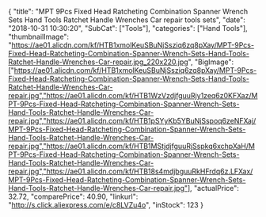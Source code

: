 {
	"title": "MPT 9Pcs Fixed Head Ratcheting Combination Spanner Wrench Sets Hand Tools Ratchet Handle Wrenches  Car repair tools sets",
	"date": "2018-10-31 10:30:20",
	"SubCat": ["Tools"],
	"categories": ["Hand Tools"],
	"thumbnailImage": "https://ae01.alicdn.com/kf/HTB1xmolKeuSBuNjSsziq6zq8pXay/MPT-9Pcs-Fixed-Head-Ratcheting-Combination-Spanner-Wrench-Sets-Hand-Tools-Ratchet-Handle-Wrenches-Car-repair.jpg_220x220.jpg",
	"BigImage": ["https://ae01.alicdn.com/kf/HTB1xmolKeuSBuNjSsziq6zq8pXay/MPT-9Pcs-Fixed-Head-Ratcheting-Combination-Spanner-Wrench-Sets-Hand-Tools-Ratchet-Handle-Wrenches-Car-repair.jpg","https://ae01.alicdn.com/kf/HTB1WzVzdjfguuRjy1zeq6z0KFXaz/MPT-9Pcs-Fixed-Head-Ratcheting-Combination-Spanner-Wrench-Sets-Hand-Tools-Ratchet-Handle-Wrenches-Car-repair.jpg","https://ae01.alicdn.com/kf/HTB1pSYyKb5YBuNjSspoq6zeNFXaj/MPT-9Pcs-Fixed-Head-Ratcheting-Combination-Spanner-Wrench-Sets-Hand-Tools-Ratchet-Handle-Wrenches-Car-repair.jpg","https://ae01.alicdn.com/kf/HTB1MStjdjfguuRjSspkq6xchpXaH/MPT-9Pcs-Fixed-Head-Ratcheting-Combination-Spanner-Wrench-Sets-Hand-Tools-Ratchet-Handle-Wrenches-Car-repair.jpg","https://ae01.alicdn.com/kf/HTB18s4mdjbguuRkHFrdq6z.LFXax/MPT-9Pcs-Fixed-Head-Ratcheting-Combination-Spanner-Wrench-Sets-Hand-Tools-Ratchet-Handle-Wrenches-Car-repair.jpg"],
	"actualPrice": 32.72,
	"comparePrice": 40.90,
	"linkurl": "http://s.click.aliexpress.com/e/c8LVZu4o",
	"inStock": 123
}
